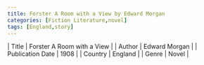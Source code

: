 ```yaml
---
title: Forster A Room with a View by Edward Morgan
categories: [Fiction Literature,novel]
tags: [England,story]
---
```

        
| Title | Forster A Room with a View  |
| Author |  Edward Morgan  |
| Publication Date | 1908   |
| Country | England |
| Genre | Novel  |
        